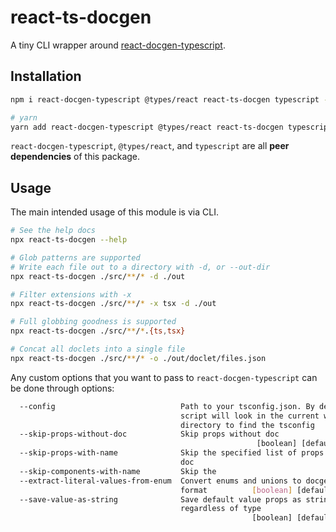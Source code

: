 # react-ts-docgen

A tiny CLI wrapper around [react-docgen-typescript](https://github.com/styleguidist/react-docgen-typescript).

## Installation

```bash
npm i react-docgen-typescript @types/react react-ts-docgen typescript --save-dev

# yarn
yarn add react-docgen-typescript @types/react react-ts-docgen typescript --dev
```

`react-docgen-typescript`, `@types/react`, and `typescript` are all **peer dependencies** of this package.

## Usage

The main intended usage of this module is via CLI.

```bash
# See the help docs
npx react-ts-docgen --help

# Glob patterns are supported
# Write each file out to a directory with -d, or --out-dir
npx react-ts-docgen ./src/**/* -d ./out

# Filter extensions with -x
npx react-ts-docgen ./src/**/* -x tsx -d ./out

# Full globbing goodness is supported
npx react-ts-docgen ./src/**/*.{ts,tsx}

# Concat all doclets into a single file
npx react-ts-docgen ./src/**/* -o ./out/doclet/files.json
```

Any custom options that you want to pass to `react-docgen-typescript` can be done through options:

```bash
  --config                            Path to your tsconfig.json. By default the
                                      script will look in the current working
                                      directory to find the tsconfig    [string]
  --skip-props-without-doc            Skip props without doc
                                                       [boolean] [default: true]
  --skip-props-with-name              Skip the specified list of props without
                                      doc                                [array]
  --skip-components-with-name         Skip the                           [array]
  --extract-literal-values-from-enum  Convert enums and unions to docgen enum
                                      format          [boolean] [default: false]
  --save-value-as-string              Save default value props as strings
                                      regardless of type
                                                      [boolean] [default: false]
```
